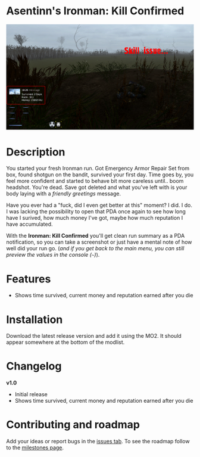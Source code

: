 # Asentinn's Ironman: Kill Confirmed

![](img/screenshot1.png)

# Description

You started your fresh Ironman run. Got Emergency Armor Repair Set from box, found shotgun on the bandit, survived your first day. Time goes by, you feel more confident and started to behave bit more careless until.. boom headshot. You're dead. Save got deleted and what you've left with is your body laying with a *friendly greetings* message.

Have you ever had a "fuck, did I even get better at this" moment? I did. I do. I was lacking the possibility to open that PDA once again to see how long have I surived, how much money I've got, maybe how much reputation I have accumulated.

With the **Ironman: Kill Confirmed** you'll get clean run summary as a PDA notification, so you can take a screenshot or just have a mental note of how well did your run go. (*and if you get back to the main menu, you can still preview the values in the console (`~`)*).

# Features

* Shows time survived, current money and reputation earned after you die

# Installation

Download the latest release version and add it using the MO2. It should appear somewhere at the bottom of the modlist.

# Changelog

**v1.0**
* Initial release
* Shows time survived, current money and reputation earned after you die

# Contributing and roadmap

Add your ideas or report bugs in the [issues tab](https://github.com/KamilPacanek/asentinns-ironman-kill-confirmed/issues). To see the roadmap follow to the [milestones page](https://github.com/KamilPacanek/asentinns-ironman-kill-confirmed/milestones).
